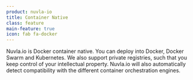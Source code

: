 ```yaml
---
product: nuvla-io
title: Container Native
class: feature
main-feature: true
icon: fab fa-docker
---
```


Nuvla.io is Docker container native. You can deploy into Docker, Docker Swarm and Kubernetes. We also support private registries, such that you keep control of your intellectual property. Nuvla.io will also automatically detect compatibility with the different container orchestration engines.

